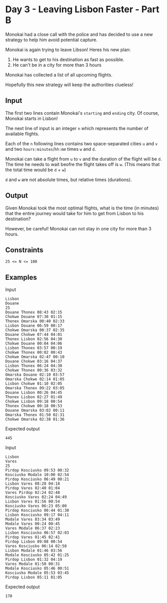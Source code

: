 # Day 3 - Leaving Lisbon Faster - Part B

Monokai had a close call with the police and has decided to use a new strategy
to help him avoid potential capture.

Monokai is again trying to leave Libson! Heres his new plan:

1) He wants to get to his destination as fast as possible.
2) He can't be in a city for more than 3 hours

Monokai has collected a list of all upcoming flights.

Hopefully this new strategy will keep the authorities clueless!

## Input
The first two lines contain Monokai's `starting` and `ending` city. Of course,
Monokai starts in Lisbon!

The next line of input is an integer `n` which represents the number of
available flights.

Each of the `n` following lines contains two space-separated cities `u` and
`v` and two `hours:minutes`/`hh:mm` times `w` and `d`.

Monokai can take a flight from `u` to `v` and the duration of the flight will be `d`.
The time he needs to wait beofre the flight takes off is `w`. (This means that the total time would be `d` + `w`)

`d` and `w` are not absolute times, but relative times (durations).

## Output

Given Monokai took the most optimal flights, what is the time (in minutes) that
the entire journey would take for him to get from Lisbon to his destination?

However, be careful! Monokai can not stay in one city for more than 3 hours.

## Constraints
`25 <= N <= 100`

## Examples

Input
```
Lisbon
Douane
25
Douane Thonex 08:43 02:15
Chokwe Douane 07:30 01:15
Thonex Omarska 00:40 02:33
Lisbon Douane 06:59 00:17
Chokwe Omarska 00:37 02:35
Douane Chokwe 07:44 04:01
Thonex Lisbon 02:56 04:30
Chokwe Douane 00:04 04:06
Lisbon Thonex 03:57 00:19
Chokwe Thonex 00:02 00:43
Chokwe Omarska 02:47 00:10
Douane Chokwe 03:16 04:37
Lisbon Thonex 06:24 04:30
Chokwe Thonex 00:36 03:32
Omarska Douane 02:10 03:57
Omarska Chokwe 02:14 01:05
Lisbon Chokwe 01:10 02:05
Omarska Thonex 09:22 03:05
Douane Lisbon 00:26 04:45
Thonex Lisbon 02:27 01:49
Chokwe Lisbon 09:18 00:54
Thonex Chokwe 00:18 00:53
Douane Omarska 03:02 00:11
Omarska Thonex 01:50 02:31
Chokwe Omarska 02:38 01:36
```

Expected output
```
445
```

Input
```
Lisbon
Vares
25
Pirdop Kosciusko 09:53 00:32
Kosciusko Modale 10:00 02:54
Pirdop Kosciusko 06:49 00:21
Lisbon Vares 08:28 04:18
Pirdop Vares 02:40 01:04
Vares Pirdop 02:24 02:48
Kosciusko Vares 02:24 04:49
Lisbon Vares 01:56 00:54
Kosciusko Vares 06:23 05:00
Pirdop Kosciusko 00:44 01:30
Lisbon Kosciusko 09:17 04:11
Modale Vares 03:34 03:49
Modale Vares 00:24 00:45
Vares Modale 06:37 02:23
Lisbon Kosciusko 06:57 02:03
Pirdop Vares 01:45 02:41
Pirdop Lisbon 09:08 00:54
Vares Kosciusko 06:14 02:50
Lisbon Modale 01:46 03:56
Modale Kosciusko 05:42 01:25
Pirdop Lisbon 01:32 04:19
Vares Modale 01:50 00:31
Modale Kosciusko 05:46 00:51
Kosciusko Modale 05:53 03:45
Pirdop Lisbon 05:11 01:05
```

Expected output
```
170
```
